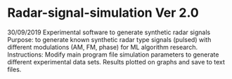 # Radar-signal-simulation Ver 2.0
30/09/2019
Experimental software to generate synthetic radar signals
Purpose: to generate known synthetic radar type signals (pulsed) with different modulations (AM, FM, phase) for ML algorithm research.
Instructions: Modify main program file simulation parameters to generate different experimental data sets.  Results plotted on graphs and save to text files.

